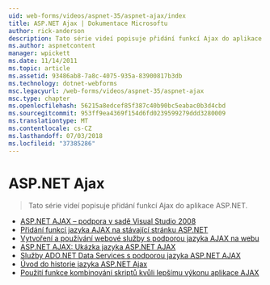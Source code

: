 ```yaml
---
uid: web-forms/videos/aspnet-35/aspnet-ajax/index
title: ASP.NET Ajax | Dokumentace Microsoftu
author: rick-anderson
description: Tato série videí popisuje přidání funkcí Ajax do aplikace ASP.NET.
ms.author: aspnetcontent
manager: wpickett
ms.date: 11/14/2011
ms.topic: article
ms.assetid: 93486ab8-7a8c-4075-935a-83900817b3db
ms.technology: dotnet-webforms
msc.legacyurl: /web-forms/videos/aspnet-35/aspnet-ajax
msc.type: chapter
ms.openlocfilehash: 56215a8edcef85f387c40b90bc5eabac0b3d4cbd
ms.sourcegitcommit: 953ff9ea4369f154d6fd0239599279ddd3280009
ms.translationtype: MT
ms.contentlocale: cs-CZ
ms.lasthandoff: 07/03/2018
ms.locfileid: "37385286"
---
```

<a name="aspnet-ajax"></a>ASP.NET Ajax
====================
> Tato série videí popisuje přidání funkcí Ajax do aplikace ASP.NET.


- [ASP.NET AJAX – podpora v sadě Visual Studio 2008](aspnet-ajax-support-in-visual-studio-2008.md)
- [Přidání funkcí jazyka AJAX na stávající stránku ASP.NET](adding-ajax-functionality-to-an-existing-aspnet-page.md)
- [Vytvoření a používání webové služby s podporou jazyka AJAX na webu](creating-and-using-an-ajax-enabled-web-service-in-a-web-site.md)
- [ASP.NET AJAX: Ukázka jazyka ASP.NET AJAX](aspnet-ajax-a-demonstration-of-aspnet-ajax.md)
- [Služby ADO.NET Data Services s podporou jazyka ASP.NET AJAX](adonet-data-services-with-aspnet-ajax-support.md)
- [Úvod do historie jazyka ASP.NET Ajax](introduction-to-aspnet-ajax-history.md)
- [Použití funkce kombinování skriptů kvůli lepšímu výkonu aplikace AJAX](using-script-combining-to-improve-ajax-performance.md)
